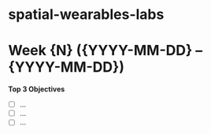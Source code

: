# spatial-wearables-labs

# Week {N} ({YYYY-MM-DD} – {YYYY-MM-DD})

**Top 3 Objectives**
- [ ] …
- [ ] …
- [ ] …
